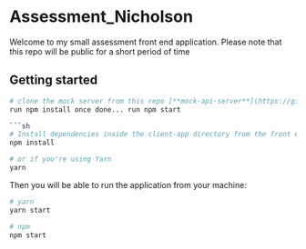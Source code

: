 # Assessment_Nicholson

Welcome to my small assessment front end application. Please note that this repo will be public for a short period of time

## Getting started




```sh
# clone the mock server from this repo [**mock-api-server**](https://github.com/cibfrontend/mock-api-server)
run npm install once done... run npm start

```sh
# Install dependencies inside the client-app directory from the front end application folder
npm install

# or if you're using Yarn
yarn
```
Then you will be able to run the application from your machine:

```sh
# yarn
yarn start 

# npm
npm start 
```
